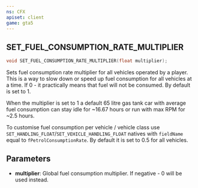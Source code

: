 ```yaml
---
ns: CFX
apiset: client
game: gta5
---
```

## SET_FUEL_CONSUMPTION_RATE_MULTIPLIER

```c
void SET_FUEL_CONSUMPTION_RATE_MULTIPLIER(float multiplier);
```

Sets fuel consumption rate multiplier for all vehicles operated by a player. This is a way to slow down or speed up fuel consumption for all vehicles at a time. If 0 - it practically means that fuel will not be consumed. By default is set to 1.

When the multiplier is set to 1 a default 65 litre gas tank car with average fuel consumption can stay idle for ~16.67 hours or run with max RPM for ~2.5 hours.

To customise fuel consumption per vehicle / vehicle class use `SET_HANDLING_FLOAT`/`SET_VEHICLE_HANDLING_FLOAT` natives with `fieldName` equal to `fPetrolConsumptionRate`. By default it is set to 0.5 for all vehicles.

## Parameters
* **multiplier**: Global fuel consumption multiplier. If negative - 0 will be used instead.
